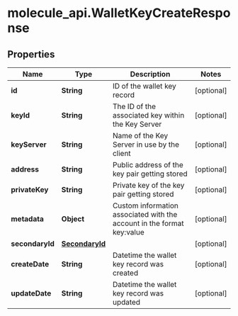 # molecule_api.WalletKeyCreateResponse

## Properties
Name | Type | Description | Notes
------------ | ------------- | ------------- | -------------
**id** | **String** | ID of the wallet key record | [optional] 
**keyId** | **String** | The ID of the associated key within the Key Server | [optional] 
**keyServer** | **String** | Name of the Key Server in use by the client | [optional] 
**address** | **String** | Public address of the key pair getting stored | [optional] 
**privateKey** | **String** | Private key of the key pair getting stored | [optional] 
**metadata** | **Object** | Custom information associated with the account in the format key:value | [optional] 
**secondaryId** | [**SecondaryId**](SecondaryId.md) |  | [optional] 
**createDate** | **String** | Datetime the wallet key record was created | [optional] 
**updateDate** | **String** | Datetime the wallet key record was updated | [optional] 


